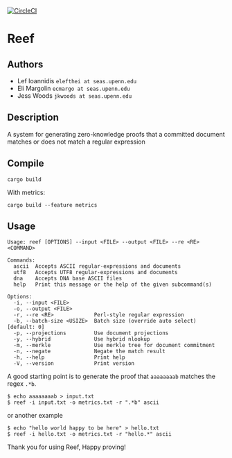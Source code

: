 
[![CircleCI](https://circleci.com/gh/elefthei/rezk.svg?style=svg&circle-token=88c4900395a0fc7ac7d9d63b3186d31c9d840ef2)](https://app.circleci.com/pipelines/github/elefthei/rezk?branch=main&circle-token=88c4900395a0fc7ac7d9d63b3186d31c9d840ef2)

# Reef

## Authors
- Lef Ioannidis `elefthei at seas.upenn.edu`
- Eli Margolin `ecmargo at seas.upenn.edu`
- Jess Woods `jkwoods at seas.upenn.edu`

## Description

A system for generating zero-knowledge proofs that a committed document matches or does not match a regular expression

## Compile

```
cargo build
```

With metrics:
```
cargo build --feature metrics
```

## Usage

```
Usage: reef [OPTIONS] --input <FILE> --output <FILE> --re <RE> <COMMAND>

Commands:
  ascii  Accepts ASCII regular-expressions and documents
  utf8   Accepts UTF8 regular-expressions and documents
  dna    Accepts DNA base ASCII files
  help   Print this message or the help of the given subcommand(s)

Options:
  -i, --input <FILE>
  -o, --output <FILE>
  -r, --re <RE>             Perl-style regular expression
  -b, --batch-size <USIZE>  Batch size (override auto select) [default: 0]
  -p, --projections         Use document projections
  -y, --hybrid              Use hybrid nlookup
  -m, --merkle              Use merkle tree for document commitment
  -n, --negate              Negate the match result
  -h, --help                Print help
  -V, --version             Print version
```

A good starting point is to generate the proof that `aaaaaaaab` matches the regex `.*b`.

```
$ echo aaaaaaaab > input.txt
$ reef -i input.txt -o metrics.txt -r ".*b" ascii
```

or another example
```
$ echo "hello world happy to be here" > hello.txt
$ reef -i hello.txt -o metrics.txt -r "hello.*" ascii
```

Thank you for using Reef,
Happy proving!
